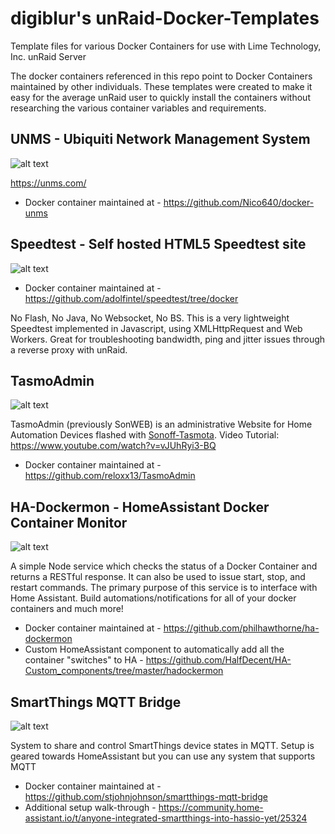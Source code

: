 # digiblur's unRaid-Docker-Templates

Template files for various Docker Containers for use with Lime Technology, Inc. unRaid Server

The docker containers referenced in this repo point to Docker Containers maintained by other individuals.  These templates were created to make it easy for the average unRaid user to quickly install the containers without researching the various container variables and requirements.

## UNMS - Ubiquiti Network Management System 
![alt text](https://raw.githubusercontent.com/digiblur/unraid-docker-templates/master/images/unms_icon.png?raw=true "HA-Dockermon")

https://unms.com/
  - Docker container maintained at - https://github.com/Nico640/docker-unms

## Speedtest - Self hosted HTML5 Speedtest site 
![alt text](https://raw.githubusercontent.com/digiblur/unraid-docker-templates/master/images/speedtest_icon.png?raw=true "Speedtest")

  - Docker container maintained at - https://github.com/adolfintel/speedtest/tree/docker

No Flash, No Java, No Websocket, No BS. This is a very lightweight Speedtest implemented in Javascript, using XMLHttpRequest and Web Workers. Great for troubleshooting bandwidth, ping and jitter issues through a reverse proxy with unRaid.

## TasmoAdmin  
![alt text](https://raw.githubusercontent.com/digiblur/unraid-docker-templates/master/images/tasmoadmin_icon.png?raw=true "HA-Dockermon")

TasmoAdmin (previously SonWEB) is an administrative Website for Home Automation Devices flashed with [Sonoff-Tasmota](https://github.com/arendst/Sonoff-Tasmota). 
Video Tutorial: https://www.youtube.com/watch?v=vJUhRyi3-BQ

  - Docker container maintained at - https://github.com/reloxx13/TasmoAdmin

## HA-Dockermon - HomeAssistant Docker Container Monitor
![alt text](https://raw.githubusercontent.com/digiblur/unraid-docker-templates/master/images/ha-dockermon_icon.png?raw=true "HA-Dockermon")

A simple Node service which checks the status of a Docker Container and returns a RESTful response. It can also be used to issue start, stop, and restart commands. The primary purpose of this service is to interface with Home Assistant. Build automations/notifications for all of your docker containers and much more!

  - Docker container maintained at - https://github.com/philhawthorne/ha-dockermon
  - Custom HomeAssistant component to automatically add all the container "switches" to HA - https://github.com/HalfDecent/HA-Custom_components/tree/master/hadockermon

## SmartThings MQTT Bridge
![alt text](https://raw.githubusercontent.com/digiblur/unraid-docker-templates/master/images/smartthings-mqtt-bridge_icon.png?raw=true "SmartThings MQTT Bridge")

System to share and control SmartThings device states in MQTT.  Setup is geared towards HomeAssistant but you can use any system that supports MQTT

  - Docker container maintained at - https://github.com/stjohnjohnson/smartthings-mqtt-bridge
  - Additional setup walk-through - https://community.home-assistant.io/t/anyone-integrated-smartthings-into-hassio-yet/25324
